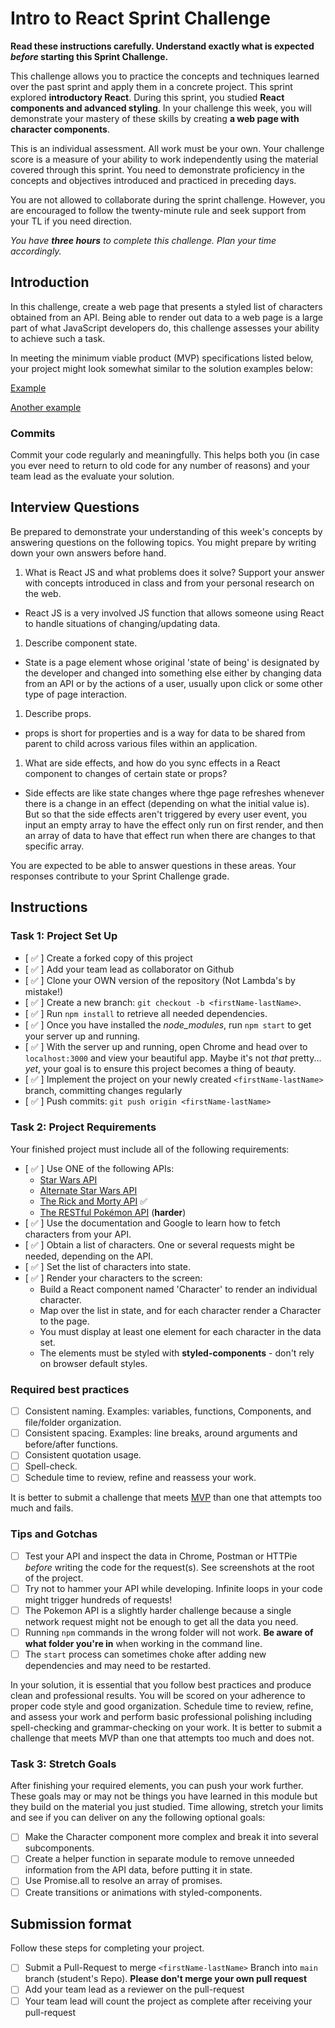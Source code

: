 # Intro to React Sprint Challenge

**Read these instructions carefully. Understand exactly what is expected _before_ starting this Sprint Challenge.**

This challenge allows you to practice the concepts and techniques learned over the past sprint and apply them in a concrete project. This sprint explored **introductory React**. During this sprint, you studied **React components and advanced styling**. In your challenge this week, you will demonstrate your mastery of these skills by creating **a web page with character components**.

This is an individual assessment. All work must be your own. Your challenge score is a measure of your ability to work independently using the material covered through this sprint. You need to demonstrate proficiency in the concepts and objectives introduced and practiced in preceding days.

You are not allowed to collaborate during the sprint challenge. However, you are encouraged to follow the twenty-minute rule and seek support from your TL if you need direction.

_You have **three hours** to complete this challenge. Plan your time accordingly._

## Introduction

In this challenge, create a web page that presents a styled list of characters obtained from an API. Being able to render out data to a web page is a large part of what JavaScript developers do, this challenge assesses your ability to achieve such a task.

In meeting the minimum viable product (MVP) specifications listed below, your project might look somewhat similar to the solution examples below:

[Example](https://tk-assets.lambdaschool.com/b011a132-0916-4ed2-8955-14192de03a75_sample-screenshot.png)

[Another example](https://tk-assets.lambdaschool.com/3b82c793-2352-4d4d-a81d-e55bf350f7bd_sample-screenshot2.png)

### Commits

Commit your code regularly and meaningfully. This helps both you (in case you ever need to return to old code for any number of reasons) and your team lead as the evaluate your solution.

## Interview Questions

Be prepared to demonstrate your understanding of this week's concepts by answering questions on the following topics. You might prepare by writing down your own answers before hand.

1. What is React JS and what problems does it solve? Support your answer with concepts introduced in class and from your personal research on the web.

- React JS is a very involved JS function that allows someone using React to handle situations of changing/updating data.

1. Describe component state.

- State is a page element whose original 'state of being' is designated by the developer and changed into something else either by changing data from an API or by the actions of a user, usually upon click or some other type of page interaction.

1. Describe props.

- props is short for properties and is a way for data to be shared from parent to child across various files within an application.

1. What are side effects, and how do you sync effects in a React component to changes of certain state or props?

- Side effects are like state changes where thge page refreshes whenever there is a change in an effect (depending on what the initial value is). But so that the side effects aren't triggered by every user event, you input an empty array to have the effect only run on first render, and then an array of data to have that effect run when there are changes to that specific array.

You are expected to be able to answer questions in these areas. Your responses contribute to your Sprint Challenge grade.

## Instructions

### Task 1: Project Set Up

- [ ✅ ] Create a forked copy of this project
- [ ✅ ] Add your team lead as collaborator on Github
- [ ✅ ] Clone your OWN version of the repository (Not Lambda's by mistake!)
- [ ✅ ] Create a new branch: `git checkout -b <firstName-lastName>`.
- [ ✅ ] Run `npm install` to retrieve all needed dependencies.
- [ ✅ ] Once you have installed the _node_modules_, run `npm start` to get your server up and running.
- [ ✅ ] With the server up and running, open Chrome and head over to `localhost:3000` and view your beautiful app. Maybe it's not _that_ pretty... _yet_, your goal is to ensure this project becomes a thing of beauty.
- [ ✅ ] Implement the project on your newly created `<firstName-lastName>` branch, committing changes regularly
- [ ✅ ] Push commits: `git push origin <firstName-lastName>`

### Task 2: Project Requirements

Your finished project must include all of the following requirements:

- [ ✅ ] Use ONE of the following APIs:
  - [Star Wars API](https://swapi.dev/)
  - [Alternate Star Wars API](https://swapi.py4e.com/)
  - [The Rick and Morty API](https://rickandmortyapi.com/) ✅
  - [The RESTful Pokémon API](https://pokeapi.co/) (**harder**)
- [ ✅ ] Use the documentation and Google to learn how to fetch characters from your API.
- [ ✅ ] Obtain a list of characters. One or several requests might be needed, depending on the API.
- [ ✅ ] Set the list of characters into state.
- [ ✅ ] Render your characters to the screen:
  - Build a React component named 'Character' to render an individual character.
  - Map over the list in state, and for each character render a Character to the page.
  - You must display at least one element for each character in the data set.
  - The elements must be styled with **styled-components** - don't rely on browser default styles.

### Required best practices

- [ ] Consistent naming. Examples: variables, functions, Components, and file/folder organization.
- [ ] Consistent spacing. Examples: line breaks, around arguments and before/after functions.
- [ ] Consistent quotation usage.
- [ ] Spell-check.
- [ ] Schedule time to review, refine and reassess your work.

It is better to submit a challenge that meets [MVP](https://en.wikipedia.org/wiki/Minimum_viable_product) than one that attempts too much and fails.

### Tips and Gotchas

- [ ] Test your API and inspect the data in Chrome, Postman or HTTPie _before_ writing the code for the request(s). See screenshots at the root of the project.
- [ ] Try not to hammer your API while developing. Infinite loops in your code might trigger hundreds of requests!
- [ ] The Pokemon API is a slightly harder challenge because a single network request might not be enough to get all the data you need.
- [ ] Running `npm` commands in the wrong folder will not work. **Be aware of what folder you're in** when working in the command line.
- [ ] The `start` process can sometimes choke after adding new dependencies and may need to be restarted.

In your solution, it is essential that you follow best practices and produce clean and professional results. You will be scored on your adherence to proper code style and good organization. Schedule time to review, refine, and assess your work and perform basic professional polishing including spell-checking and grammar-checking on your work. It is better to submit a challenge that meets MVP than one that attempts too much and does not.

### Task 3: Stretch Goals

After finishing your required elements, you can push your work further. These goals may or may not be things you have learned in this module but they build on the material you just studied. Time allowing, stretch your limits and see if you can deliver on any the following optional goals:

- [ ] Make the Character component more complex and break it into several subcomponents.
- [ ] Create a helper function in separate module to remove unneeded information from the API data, before putting it in state.
- [ ] Use Promise.all to resolve an array of promises.
- [ ] Create transitions or animations with styled-components.

## Submission format

Follow these steps for completing your project.

- [ ] Submit a Pull-Request to merge `<firstName-lastName>` Branch into `main` branch (student's Repo). **Please don't merge your own pull request**
- [ ] Add your team lead as a reviewer on the pull-request
- [ ] Your team lead will count the project as complete after receiving your pull-request
